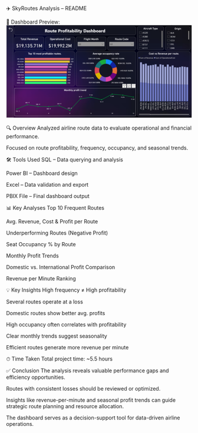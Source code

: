 ✈️ SkyRoutes Analysis – README

📸 Dashboard Preview:
![Dashboard Screebshot](images/dashboard.png)

🔍 Overview
Analyzed airline route data to evaluate operational and financial performance.

Focused on route profitability, frequency, occupancy, and seasonal trends.

🛠 Tools Used
SQL – Data querying and analysis

Power BI – Dashboard design

Excel – Data validation and export

PBIX File – Final dashboard output

📊 Key Analyses
Top 10 Frequent Routes

Avg. Revenue, Cost & Profit per Route

Underperforming Routes (Negative Profit)

Seat Occupancy % by Route

Monthly Profit Trends

Domestic vs. International Profit Comparison

Revenue per Minute Ranking

💡 Key Insights
High frequency ≠ High profitability

Several routes operate at a loss

Domestic routes show better avg. profits

High occupancy often correlates with profitability

Clear monthly trends suggest seasonality

Efficient routes generate more revenue per minute

⏱ Time Taken
Total project time: ~5.5 hours


✅ Conclusion
The analysis reveals valuable performance gaps and efficiency opportunities.

Routes with consistent losses should be reviewed or optimized.

Insights like revenue-per-minute and seasonal profit trends can guide strategic route planning and resource allocation.

The dashboard serves as a decision-support tool for data-driven airline operations.